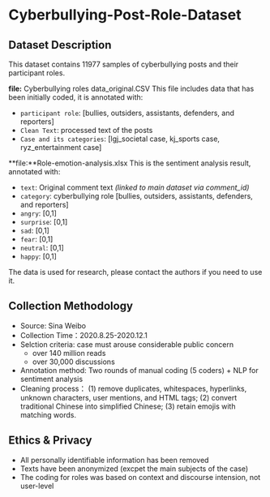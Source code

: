 # Cyberbullying-Post-Role-Dataset

## Dataset Description
This dataset contains 11977 samples of cyberbullying posts and their participant roles. 

**file:** Cyberbullying roles data_original.CSV
This file includes data that has been initially coded, it is annotated with:
- `participant role`: [bullies, outsiders, assistants, defenders, and reporters]
- `Clean Text`: processed text of the posts
- `Case and its categories`: [lgj_societal case, kj_sports case, ryz_entertainment case]

**file:**Role-emotion-analysis.xlsx
This is the sentiment analysis result, annotated with:
- `text`: Original comment text *(linked to main dataset via comment_id)*  
- `category`: cyberbullying role [bullies, outsiders, assistants, defenders, and reporters]
- `angry`: [0,1]  
- `surprise`: [0,1]  
- `sad`: [0,1]  
- `fear`: [0,1]  
- `neutral`: [0,1]  
- `happy`: [0,1]  

The data is used for research, please contact the authors if you need to use it.

## Collection Methodology
- Source: Sina Weibo
- Collection Time：2020.8.25-2020.12.1
- Selction criteria: case must arouse considerable public concern
  - over 140 million reads
  - over 30,000 discussions
- Annotation method: Two rounds of manual coding (5 coders) + NLP for sentiment analysis
- Cleaning process： (1) remove duplicates, whitespaces, hyperlinks, unknown characters, user mentions, and HTML tags; (2) convert traditional Chinese into simplified Chinese; (3) retain emojis with matching words.

## Ethics & Privacy
- All personally identifiable information has been removed 
- Texts have been anonymized (excpet the main subjects of the case)
- The coding for roles was based on context and discourse intension, not user-level
